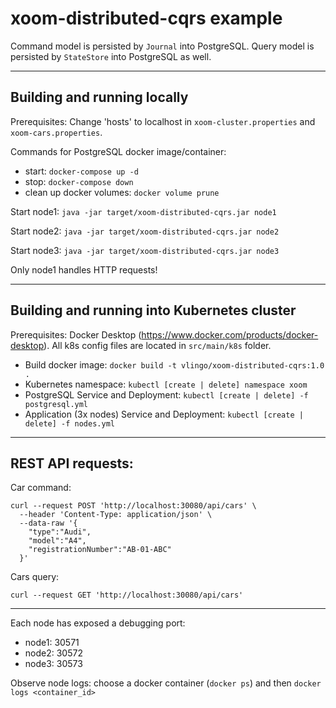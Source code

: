 # xoom-distributed-cqrs example

Command model is persisted by `Journal` into PostgreSQL. Query model is persisted by `StateStore` into PostgreSQL as well.

---

## Building and running locally

Prerequisites: Change 'hosts' to localhost in `xoom-cluster.properties` and `xoom-cars.properties`.

Commands for PostgreSQL docker image/container:
- start: `docker-compose up -d`
- stop: `docker-compose down`
- clean up docker volumes: `docker volume prune`

Start node1: `java -jar target/xoom-distributed-cqrs.jar node1`

Start node2: `java -jar target/xoom-distributed-cqrs.jar node2`

Start node3: `java -jar target/xoom-distributed-cqrs.jar node3`

Only node1 handles HTTP requests!

---

## Building and running into Kubernetes cluster

Prerequisites: Docker Desktop (https://www.docker.com/products/docker-desktop). All k8s config files are located in `src/main/k8s` folder.

- Build docker image: `docker build -t vlingo/xoom-distributed-cqrs:1.0 .`
- Kubernetes namespace: `kubectl [create | delete] namespace xoom`
- PostgreSQL Service and Deployment: `kubectl [create | delete] -f postgresql.yml`
- Application (3x nodes) Service and Deployment: `kubectl [create | delete] -f nodes.yml`

---

## REST API requests:

Car command:
```
curl --request POST 'http://localhost:30080/api/cars' \
  --header 'Content-Type: application/json' \  
  --data-raw '{
    "type":"Audi",  
    "model":"A4",
    "registrationNumber":"AB-01-ABC"
  }'
```

Cars query:
```
curl --request GET 'http://localhost:30080/api/cars'
```

---

Each node has exposed a debugging port:
- node1: 30571
- node2: 30572
- node3: 30573

Observe node logs: choose a docker container (`docker ps`) and then `docker logs <container_id>`